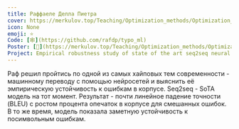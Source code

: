 ```yaml
---
title: Раффаеле Делла Пиетра
cover: https://merkulov.top/Teaching/Optimization_methods/Optimization_methods_____/Лучшие_проекты_по_оптимизации_2019/Раффаеле_Делла_Пиетра/raf.png
icon: None
emoji: ⭐
Code: [🕸](https://github.com/rafdp/typo_ml)
Poster: [📎](https://merkulov.top/Teaching/Optimization_methods/Optimization_methods_____/Лучшие_проекты_по_оптимизации_2019/Раффаеле_Делла_Пиетра/raf.pdf)
Project: Empirical robustness study of state of the art seq2seq neural network for machine translation
---
```


Раф решил пройтись по одной из самых хайповых тем современности - машинному переводу с помощью нейросетей и выяснить её эмпирическую устойчивость к ошибкам в корпусе. Seq2seq - SoTA модель на тот момент. Результат - почти линейное падение точности (BLEU) с ростом процента опечаток в корпусе для смешанных ошибок. В то же время, модель показала заметную устойчивость к посимвольным ошибкам.
